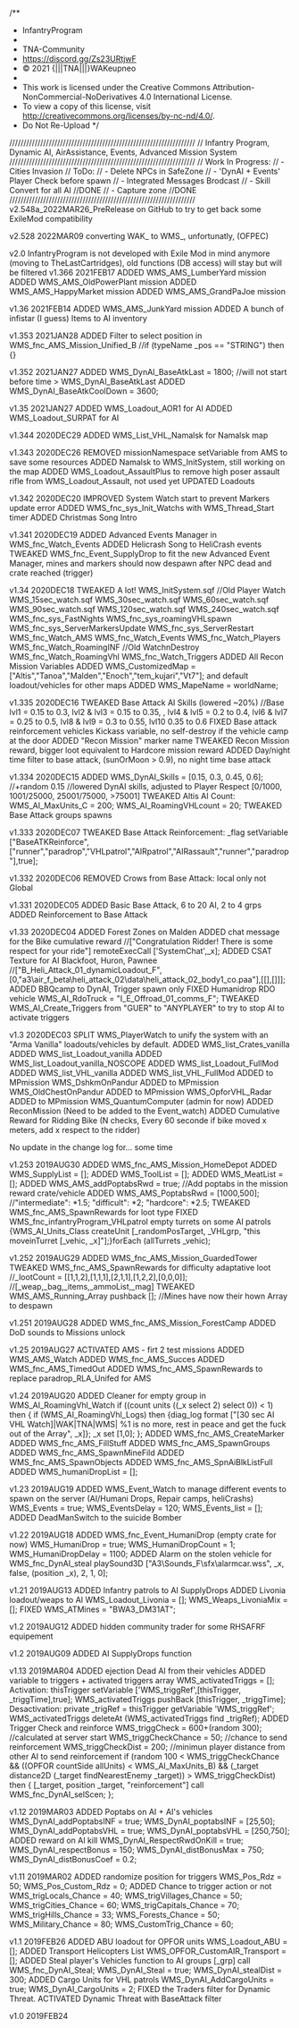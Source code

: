 /**
* InfantryProgram
*
* TNA-Community
* https://discord.gg/Zs23URtjwF
* © 2021 {|||TNA|||}WAKeupneo
*
* This work is licensed under the Creative Commons Attribution-NonCommercial-NoDerivatives 4.0 International License. 
* To view a copy of this license, visit http://creativecommons.org/licenses/by-nc-nd/4.0/.
* Do Not Re-Upload
*/

//////////////////////////////////////////////////////////////////
// Infantry Program, Dynamic AI, AirAssistance, Events, Advanced Mission System
//////////////////////////////////////////////////////////////////
// Work In Progress:
// - Cities Invasion
// ToDo:
// - Delete NPCs in SafeZone
// - 'DynAI + Events' Player Check before spawn
// - Integrated Messages Brodcast
// - Skill Convert for all AI //DONE
// - Capture zone //DONE
//////////////////////////////////////////////////////////////////
v2.548a_2022MAR26_PreRelease on GitHub to try to get back some ExileMod compatibility

v2.528 2022MAR09 converting WAK_ to WMS_, unfortunatly, (OFPEC)

v2.0 InfantryProgram is not developed with Exile Mod in mind anymore (moving to TheLastCartridges), old functions (DB access) will stay but will be filtered
v1.366 2021FEB17
    ADDED WMS_AMS_LumberYard mission
    ADDED WMS_AMS_OldPowerPlant mission
    ADDED WMS_AMS_HappyMarket mission
    ADDED WMS_AMS_GrandPaJoe mission

v1.36 2021FEB14
    ADDED WMS_AMS_JunkYard mission
    ADDED A bunch of infistar (I guess) Items to AI inventory

v1.353 2021JAN28
    ADDED Filter to select position in  WMS_fnc_AMS_Mission_Unified_B //if (typeName _pos == "STRING") then {}

v1.352 2021JAN27
    ADDED WMS_DynAI_BaseAtkLast 		= 1800; //will not start before time > WMS_DynAI_BaseAtkLast
    ADDED WMS_DynAI_BaseAtkCoolDown	    = 3600;

v1.35 2021JAN27
    ADDED WMS_Loadout_AOR1 for AI
    ADDED WMS_Loadout_SURPAT for AI

v1.344 2020DEC29
    ADDED WMS_List_VHL_Namalsk for Namalsk map
    
v1.343 2020DEC26
    REMOVED missionNamespace setVariable from AMS to save some resources
    ADDED Namalsk to WMS_InitSystem, still working on the map
    ADDED WMS_Loadout_AssaultPlus to remove high poser assault rifle from WMS_Loadout_Assault, not used yet
    UPDATED Loadouts 

v1.342 2020DEC20
    IMPROVED System Watch start to prevent Markers update error
    ADDED WMS_fnc_sys_Init_Watchs with WMS_Thread_Start timer
    ADDED Christmas Song Intro

v1.341 2020DEC19
    ADDED Advanced Events Manager in WMS_fnc_Watch_Events
    ADDED Helicrash Song to HeliCrash events
    TWEAKED WMS_fnc_Event_SupplyDrop to fit the new Advanced Event Manager, mines and markers should now despawn after NPC dead and crate reached (trigger)

v1.34 2020DEC18
    TWEAKED A lot!
        WMS_InitSystem.sqf //Old Player Watch
        WMS_15sec_watch.sqf
        WMS_30sec_watch.sqf
        WMS_60sec_watch.sqf
        WMS_90sec_watch.sqf
        WMS_120sec_watch.sqf
        WMS_240sec_watch.sqf
		WMS_fnc_sys_FastNights
		WMS_fnc_sys_roamingVHLspawn
		WMS_fnc_sys_ServerMarkersUpdate
		WMS_fnc_sys_ServerRestart
		WMS_fnc_Watch_AMS
		WMS_fnc_Watch_Events 
		WMS_fnc_Watch_Players 
		WMS_fnc_Watch_RoamingINF //Old WatchnDestroy
		WMS_fnc_Watch_RoamingVhl
		WMS_fnc_Watch_Triggers
    ADDED All Recon Mission Variables
    ADDED WMS_CustomizedMap = ["Altis","Tanoa","Malden","Enoch","tem_kujari","Vt7"];  and default loadout/vehicles for other maps
    ADDED WMS_MapeName = worldName;

v1.335 2020DEC16
    TWEAKED Base Attack AI Skills (lowered ~20%) //Base lvl1 = 0.15 to 0.3, lvl2 & lvl3 = 0.15 to 0.35, , lvl4 & lvl5 = 0.2 to 0.4, lvl6 & lvl7 = 0.25 to 0.5, lvl8 & lvl9 = 0.3 to 0.55, lvl10 0.35 to 0.6
    FIXED Base attack reinforcement vehicles Kickass variable, no self-destroy if the vehicle camp at the door
    ADDED "Recon Mission" marker name
    TWEAKED Recon Mission reward, bigger loot equivalent to Hardcore mission reward
    ADDED Day/night time filter to base attack, (sunOrMoon > 0.9), no night time base attack

v1.334 2020DEC15
    ADDED WMS_DynAI_Skills	= [0.15, 0.3, 0.45, 0.6]; //+random 0.15 //lowered DynAI skills, adjusted to Player Respect [0/1000, 1001/25000, 25001/75000, >75001]
    TWEAKED Altis AI Count: WMS_AI_MaxUnits_C = 200; WMS_AI_RoamingVHLcount = 20;
    TWEAKED Base Attack groups spawns

v1.333 2020DEC07
    TWEAKED Base Attack Reinforcement: _flag setVariable ["BaseATKReinforce", ["runner","paradrop","VHLpatrol","AIRpatrol","AIRassault","runner","paradrop"],true];

v1.332 2020DEC06
    REMOVED Crows from Base Attack: local only not Global
    
v1.331 2020DEC05
    ADDED Basic Base Attack, 6 to 20 AI, 2 to 4 grps
    ADDED Reinforcement to Base Attack

v1.33 2020DEC04
    ADDED Forest Zones on Malden
    ADDED chat message for the Bike cumulative reward //["Congratulation Ridder! There is some respect for your ride"] remoteExecCall ['SystemChat',_x];
    ADDED CSAT Texture for AI Blackfoot, Huron, Pawnee //["B_Heli_Attack_01_dynamicLoadout_F",[0,"a3\air_f_beta\heli_attack_02\data\heli_attack_02_body1_co.paa"],[[],[]]];
    ADDED BBQcamp to DynAI, Trigger spawn only
    FIXED Humanidrop RDO vehicle WMS_AI_RdoTruck = "I_E_Offroad_01_comms_F";
    TWEAKED WMS_AI_Create_Triggers from "GUER" to "ANYPLAYER" to try to stop AI to activate triggers

v1.3 2020DEC03
    SPLIT WMS_PlayerWatch to unify the system with an "Arma Vanilla" loadouts/vehicles by default.
    ADDED WMS_list_Crates_vanilla
    ADDED WMS_list_Loadout_vanilla
    ADDED WMS_list_Loadout_vanilla_NOSCOPE
    ADDED WMS_list_Loadout_FullMod
    ADDED WMS_list_VHL_vanilla
    ADDED WMS_list_VHL_FullMod
    ADDED to MPmission WMS_DshkmOnPandur
    ADDED to MPmission WMS_OldChestOnPandur
    ADDED to MPmission WMS_OpforVHL_Radar
    ADDED to MPmission WMS_QuantumComputer (admin for now)
    ADDED ReconMission (Need to be added to the Event_watch)
    ADDED Cumulative Reward for Ridding Bike (N checks, Every 60 seconde if bike moved x meters, add x respect to the ridder)

No update in the change log for... some time

v1.253 2019AUG30
    ADDED WMS_fnc_AMS_Mission_HomeDepot
    ADDED WMS_SupplyList = [];
    ADDED WMS_ToolList = [];
    ADDED WMS_MeatList = [];
    ADDED WMS_AMS_addPoptabsRwd = true; //Add poptabs in the mission reward crate/vehicle
    ADDED WMS_AMS_PoptabsRwd = [1000,500]; //"intermediate": *1.5; "difficult": *2; "hardcore": *2.5;
    TWEAKED WMS_fnc_AMS_SpawnRewards for loot type
    FIXED WMS_fnc_infantryProgram_VHLpatrol empty turrets on some AI patrols {WMS_AI_Units_Class createUnit [_randomPosTarget, _VHLgrp, "this moveinTurret [_vehic, _x]"];}forEach (allTurrets _vehic);

v1.252 2019AUG29
    ADDED WMS_fnc_AMS_Mission_GuardedTower
    TWEAKED WMS_fnc_AMS_SpawnRewards for difficulty adaptative loot //_lootCount = [[1,1,2],[1,1,1],[2,1,1],[1,2,2],[0,0,0]]; //[_weap,_bag,_items,_ammoList,_mag]
    TWEAKED WMS_AMS_Running_Array pushback []; //Mines have now their hown Array to despawn

v1.251 2019AUG28
    ADDED WMS_fnc_AMS_Mission_ForestCamp
    ADDED DoD sounds to Missions unlock

v1.25 2019AUG27
    ACTIVATED AMS - firt 2 test missions
    ADDED WMS_AMS_Watch
    ADDED WMS_fnc_AMS_Succes
    ADDED WMS_fnc_AMS_TimedOut
    ADDED WMS_fnc_AMS_SpawnRewards to replace paradrop_RLA_Unifed for AMS

v1.24 2019AUG20
    ADDED Cleaner for empty group in WMS_AI_RoamingVhl_Watch
        if ((count units ((_x select 2) select 0)) < 1) then {
				if (WMS_AI_RoamingVhl_Logs) then {diag_log format ["[30 sec AI VHL Watch]|WAK|TNA|WMS| %1 is no more, rest in peace and get the fuck out of the Array", _x]};
				_x set [1,0];
			};
    ADDED WMS_fnc_AMS_CreateMarker
    ADDED WMS_fnc_AMS_FillStuff
    ADDED WMS_fnc_AMS_SpawnGroups
    ADDED WMS_fnc_AMS_SpawnMineFild
    ADDED WMS_fnc_AMS_SpawnObjects
    ADDED WMS_fnc_AMS_SpnAiBlkListFull
    ADDED WMS_humaniDropList = [];

v1.23 2019AUG19
    ADDED WMS_Event_Watch to manage different events to spawn on the server (AI/Humani Drops, Repair camps, heliCrashs)
        WMS_Events = true;
        WMS_EventsDelay = 120;
        WMS_Events_list = [];
    ADDED DeadManSwitch to the suicide Bomber

v1.22 2019AUG18
    ADDED WMS_fnc_Event_HumaniDrop (empty crate for now)
        WMS_HumaniDrop = true;
        WMS_HumaniDropCount = 1;
        WMS_HumaniDropDelay = 1100;
    ADDED Alarm on the stolen vehicle for WMS_fnc_DynAI_steal
		playSound3D ["A3\Sounds_F\sfx\alarmcar.wss", _x, false, (position _x), 2, 1, 0];

v1.21 2019AUG13
    ADDED Infantry patrols to AI SupplyDrops
    ADDED Livonia loadout/weaps to AI
        WMS_Loadout_Livonia = [];
        WMS_Weaps_LivoniaMix = [];
    FIXED WMS_ATMines	= "BWA3_DM31AT";

v1.2 2019AUG12
    ADDED hidden community trader for some RHSAFRF equipement

v1.2 2019AUG09
    ADDED AI SupplyDrops function

v1.13 2019MAR04
    ADDED ejection Dead AI from their vehicles
    ADDED variable to triggers + activated triggers array
        WMS_activatedTriggs 	= [];
        Activation:
            thisTrigger setVariable ['WMS_triggRef',[thisTrigger, _triggTime],true];
            WMS_activatedTriggs pushBack [thisTrigger, _triggTime];
        Desactivation:
            private _trigRef = thisTrigger getVariable 'WMS_triggRef';
            WMS_activatedTriggs deleteAt (WMS_activatedTriggs find _trigRef);
    ADDED Trigger Check and reinforce
        WMS_triggCheck			= 600+(random 300); //calculated at server start
        WMS_triggCheckChance	= 50; //chance to send reinforcement
        WMS_triggCheckDist		= 200; //minimun player distance from other AI to send reinforcement
        if (random 100 < WMS_triggCheckChance && ((OPFOR countSide allUnits) < WMS_AI_MaxUnits_B) && (_target distance2D (_target findNearestEnemy _target)) > WMS_triggCheckDist) then {
            [_target, position _target, "reinforcement"] call WMS_fnc_DynAI_selScen;
            };
    
v1.12 2019MAR03
    ADDED Poptabs on AI + AI's vehicles
        WMS_DynAI_addPoptabsINF     = true;
        WMS_DynAI_poptabsINF        = [25,50];
        WMS_DynAI_addPoptabsVHL     = true;
        WMS_DynAI_poptabsVHL        = [250,750];
    ADDED reward on AI kill
        WMS_DynAI_RespectRwdOnKill  = true;
        WMS_DynAI_respectBonus      = 150;
        WMS_DynAI_distBonusMax      = 750;
        WMS_DynAI_distBonusCoef     = 0.2;

v1.11 2019MAR02
    ADDED randomize position for triggers
        WMS_Pos_Rdz         = 50;
        WMS_Pos_Custom_Rdz 	= 0;
    ADDED Chance to trigger action or not
        WMS_trigLocals_Chance 	= 40;
        WMS_trigVillages_Chance = 50;
        WMS_trigCities_Chance 	= 60;
        WMS_trigCapitals_Chance = 70;
        WMS_trigHills_Chance 	= 33;
        WMS_Forests_Chance		= 50;
        WMS_Military_Chance		= 80;
        WMS_CustomTrig_Chance	= 60;

v1.1 2019FEB26
    ADDED ABU loadout for OPFOR units
        WMS_Loadout_ABU = [];
    ADDED Transport Helicopters List
        WMS_OPFOR_CustomAIR_Transport = [];
    ADDED Steal player's Vehicles function to AI groups 
        [_grp] call WMS_fnc_DynAI_Steal;
        WMS_DynAI_Steal = true;
        WMS_DynAI_stealDist = 300;
    ADDED Cargo Units for VHL patrols 
        WMS_DynAI_AddCargoUnits = true; 
        WMS_DynAI_CargoUnits = 2;
    FIXED the Traders filter for Dynamic Threat.
    ACTIVATED Dynamic Threat with BaseAttack filter

v1.0 2019FEB24